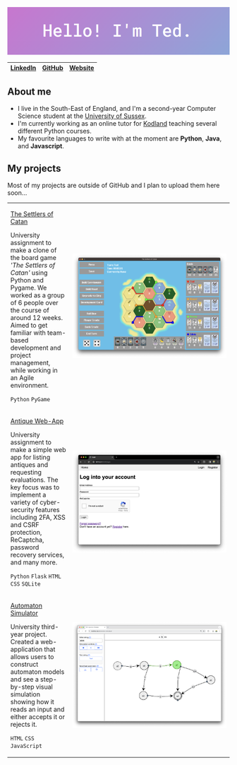 [![banner](banner.png)](https://github.com/TedAlden)

| [LinkedIn](https://www.linkedin.com/in/ted-alden-templeman/) | [GitHub](https://github.com/TedAlden) | [Website](https://www.tedalden.dev/) |
| - | - | - |

## About me

- I live in the South-East of England, and I'm a second-year Computer Science student at the [University of Sussex](https://www.sussex.ac.uk/study/undergraduate/courses/computer-science-mcomp).
- I'm currently working as an online tutor for [Kodland](https://www.kodland.org/) teaching several different Python courses.
- My favourite languages to write with at the moment are **Python**, **Java**, and **Javascript**.

## My projects

Most of my projects are outside of GitHub and I plan to upload them here soon...

<table>
<tr>

<td>
  
[The Settlers of Catan](https://github.com/TedAlden/settlers-of-catan)

University assignment to make a clone of the board game *'The Settlers of Catan'* using Python and Pygame. We worked as a group of 6 people over the course of around 12 weeks. Aimed to get familiar with team-based development and project management, while working in an Agile environment.

`Python` `PyGame`

<!-- ![GitHub Repo stars](https://img.shields.io/github/stars/tedalden/settlers-of-catan?style=social) -->

</td>

<td width=350>

[![preview](https://github.com/TedAlden/settlers-of-catan/raw/main/screenshot.png)]([https://github.com/TedAlden](https://github.com/TedAlden/settlers-of-catan)https://github.com/TedAlden/settlers-of-catan)

</td>

</tr>
<tr>

<td>
  
[Antique Web-App](https://github.com/TedAlden/antique-web-app)

University assignment to make a simple web app for listing antiques and requesting evaluations. The key focus was to implement a variety of cyber-security features including 2FA, XSS and CSRF protection, ReCaptcha, password recovery services, and many more.

`Python` `Flask` `HTML` `CSS` `SQLite`

</td>

<td width=350>

[![preview](https://github.com/TedAlden/antique-web-app/raw/main/screenshot.png)]([https://github.com/TedAlden](https://github.com/TedAlden/antique-web-app)https://github.com/TedAlden/antique-web-app)

</td>

</tr>
<tr>

<td>
  
[Automaton Simulator](https://github.com/TedAlden/automaton-simulator)

University third-year project. Created a web-application that allows users to construct automaton models and see a step-by-step visual simulation showing how it reads an input and either accepts it or rejects it.

`HTML` `CSS` `JavaScript`

</td>

<td width=350>

[![preview](https://github.com/TedAlden/automaton-simulator/raw/main/screenshot.png)]([https://github.com/TedAlden](https://github.com/TedAlden/automaton-simulator)https://github.com/TedAlden/automaton-simulator)

</td>

</tr>
</table>
